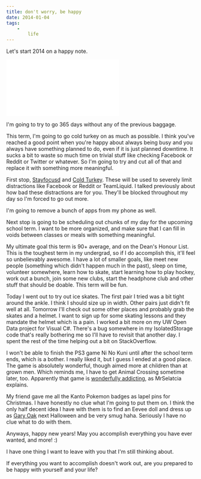 ```yaml
---
title: don't worry, be happy
date: 2014-01-04
tags:
    -
        life
---
```


Let's start 2014 on a happy note.


<iframe class="youtube" src="//www.youtube.com/embed/d-diB65scQU" frameborder="0" allowfullscreen></iframe>


I'm going to try to go 365 days without any of the previous baggage.

This term, I'm going to go cold turkey on as much as possible. I think you've reached a good point when you're happy about always being busy and you always have something planned to do, even if it is just planned downtime. It sucks a bit to waste so much time on trivial stuff like checking Facebook or Reddit or Twitter or whatever. So I'm going to try and cut all of that and replace it with something more meaningful.

First stop, [Stayfocusd](https://chrome.google.com/webstore/detail/stayfocusd/laankejkbhbdhmipfmgcngdelahlfoji?hl=en) and [Cold Turkey](http://getcoldturkey.com/). These will be used to severely limit distractions like Facebook or Reddit or TeamLiquid. I talked previously about how bad these distractions are for you. They'll be blocked throughout my day so I'm forced to go out more.

I'm going to remove a bunch of apps from my phone as well.

Next stop is going to be scheduling out chunks of my day for the upcoming school term. I want to be more organized, and make sure that I can fill in voids between classes or meals with something meaningful.

My ultimate goal this term is 90+ average, and on the Dean's Honour List. This is the toughest term in my undergrad, so if I do accomplish this, it'll feel so unbelievably awesome. I have a lot of smaller goals, like meet new people (something which didn't happen much in the past), sleep on time, volunteer somewhere, learn how to skate, start learning how to play hockey, work out a bunch, join some new clubs, start the headphone club and other stuff that should be doable. This term will be fun.

Today I went out to try out ice skates. The first pair I tried was a bit tight around the ankle. I think I should size up in width. Other pairs just didn't fit well at all. Tomorrow I'll check out some other places and probably grab the skates and a helmet. I want to sign up for some skating lessons and they mandate the helmet which is a pain. I worked a bit more on my UW Open Data project for Visual C#. There's a bug somewhere in my IsolatedStorage code that's really bothering me so I'll have to revisit that another day. I spent the rest of the time helping out a bit on StackOverflow.

I won't be able to finish the PS3 game Ni No Kuni until after the school term ends, which is a bother. I really liked it, but I guess I ended at a good place. The game is absolutely wonderful, though aimed more at children than at grown men. Which reminds me, I have to get Animal Crossing sometime later, too. Apparently that game is [wonderfully addicting](http://www.reddit.com/r/3DS/comments/1tt6lp/thinking_about_picking_up_animal_crossing_new/ceb9fto), as MrSelatcia explains.

My friend gave me all the Kanto Pokemon badges as lapel pins for Christmas. I have honestly no clue what I'm going to put them on. I think the only half decent idea I have with them is to find an Eevee doll and dress up as [Gary Oak](http://i.imgur.com/VkSR6d8.jpg) next Halloween and be very smug haha. Seriously I have no clue what to do with them.

Anyways, happy new years! May you accomplish everything you have ever wanted, and more! :)



I have one thing I want to leave with you that I'm still thinking about.

If everything you want to accomplish doesn't work out, are you prepared to be happy with yourself and your life?
